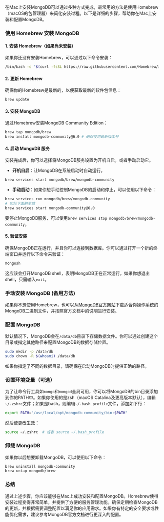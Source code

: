 在Mac上安装MongoDB可以通过多种方式完成，最常用的方法是使用Homebrew（macOS的包管理器）来简化安装过程。以下是详细的步骤，帮助你在Mac上安装和配置MongoDB。

### 使用 Homebrew 安装 MongoDB

#### 1. 安装 Homebrew（如果尚未安装）

如果你还没有安装Homebrew，可以通过以下命令安装：

```bash
/bin/bash -c "$(curl -fsSL https://raw.githubusercontent.com/Homebrew/install/HEAD/install.sh)"
```

#### 2. 更新 Homebrew

确保你的Homebrew是最新的，以便获取最新的软件包信息：

```bash
brew update
```

#### 3. 安装 MongoDB

通过Homebrew安装MongoDB Community Edition：

```bash
brew tap mongodb/brew
brew install mongodb-community@6.0 # 确保使用最新版本号
```

#### 4. 启动 MongoDB 服务

安装完成后，你可以选择将MongoDB服务设置为开机自启，或者手动启动它。

- **开机自启**：让MongoDB在系统启动时自动运行。

```bash
brew services start mongodb/brew/mongodb-community
```

- **手动启动**：如果你想手动控制MongoDB的启动和停止，可以使用以下命令：

```bash
brew services run mongodb/brew/mongodb-community
# 实际下面的生效
brew services start mongodb-community@6.0
```

要停止MongoDB服务，可以使用`brew services stop mongodb/brew/mongodb-community`。

#### 5. 验证安装

确保MongoDB正在运行，并且你可以连接到数据库。你可以通过打开一个新的终端窗口并运行以下命令来验证：

```bash
mongosh
```

这应该会打开MongoDB shell，表明MongoDB正在正常运行。如果你想退出shell，只需输入`exit`。

### 手动安装 MongoDB (备用方法)

如果你不想使用Homebrew，也可以从[MongoDB官方网站](https://www.mongodb.com/try/download/community)下载适合你操作系统的MongoDB二进制文件，并按照官方文档中的说明进行安装。

### 配置 MongoDB

默认情况下，MongoDB会在`/data/db`目录下存储数据文件。你可以通过创建这个目录或指定其他路径来配置MongoDB的数据存储位置。

```bash
sudo mkdir -p /data/db
sudo chown -R $(whoami) /data/db
```

如果你指定了不同的数据目录，请确保在启动MongoDB时提供正确的路径。

### 设置环境变量（可选）

为了让命令行工具如`mongo`和`mongod`全局可用，你可以将MongoDB的bin目录添加到你的PATH中。如果你使用的是zsh（macOS Catalina及更高版本默认），编辑`~/.zshrc`文件；如果是bash，则编辑`~/.bash_profile`文件，添加如下行：

```bash
export PATH="/usr/local/opt/mongodb-community/bin:$PATH"
```

然后使更改生效：

```bash
source ~/.zshrc  # 或者 source ~/.bash_profile
```

### 卸载 MongoDB

如果你以后想要卸载MongoDB，可以使用以下命令：

```bash
brew uninstall mongodb-community
brew untap mongodb/brew
```

### 总结

通过上述步骤，你应该能够在Mac上成功安装和配置MongoDB。Homebrew使得安装过程变得非常简单，并提供了方便的服务管理功能。确保定期检查MongoDB的更新，并根据需要调整配置以满足你的应用需求。如果你有特定的安全要求或性能优化需求，建议参考MongoDB官方文档进行更深入的配置。
